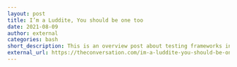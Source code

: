 ```yaml
---
layout: post
title: I’m a Luddite, You should be one too
date: 2021-08-09
author: external
categories: bash
short_description: This is an overview post about testing frameworks in bash.
external_url: https://theconversation.com/im-a-luddite-you-should-be-one-too-163172
---
```

